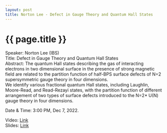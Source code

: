 ```yaml
---
layout: post
title: Norton Lee - Defect in Gauge Theory and Quantum Hall States
---
```


{{ page.title }}
================

Speaker: Norton Lee (IBS)  
Title: Defect in Gauge Theory and Quantum Hall States  
Abstract: The quantum Hall states describing the gas of interacting electrons in two dimensional surface in the presence of strong magnetic field are related to the partition function of half-BPS surface defects of N=2 supersymmetric gauge theory in four dimensions.  
We identify various fractional quantum Hall states, including Laughlin, Moore-Read, and Read-Rezayi states, with the partition function of different arrangement of two types of surface defects introduced to the N=2* U(N) gauge theory in four dimensions.  

Date & Time: 3:00 PM, Dec 7, 2022.

Video: [Link](https://www.bilibili.com/video/BV1xe4y1T7hS/?share_source=copy_web&vd_source=2923cd18e23f9cfd0265ae363e788c67)  
Slides: [Link](http://jointhepth.github.io/files/2022-12-7-Norton-Lee.pdf)